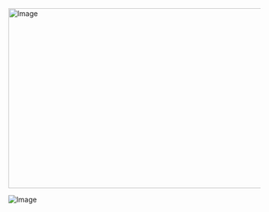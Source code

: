 <img width="880" height="360" alt="Image" src="https://github.com/user-attachments/assets/7ad3685c-05ff-4be2-b8b4-369090768fb1" />

![Image](https://github.com/user-attachments/assets/1e7f3575-aa8c-4e9c-bc38-8c4f404c9f8f)
